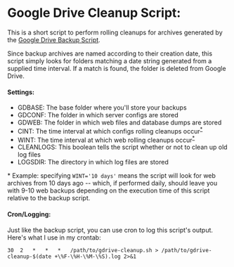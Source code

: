 # Google Drive Cleanup Script:

This is a short script to perform rolling cleanups for archives generated by the [Google Drive Backup Script][1].

Since backup archives are named according to their creation date, this script simply looks for folders matching a date string generated from a supplied time interval. If a match is found, the folder is deleted from Google Drive.

#### Settings:

- GDBASE: The base folder where you'll store your backups
- GDCONF: The folder in which server configs are stored
- GDWEB: The folder in which web files and database dumps are stored
- CINT: The time interval at which configs rolling cleanups occur<sup>[*](#note)</sup>
- WINT: The time interval at which web rolling cleanups occur<sup>[*](#note)</sup>
- CLEANLOGS: This boolean tells the script whether or not to clean up old log files
- LOGSDIR: The directory in which log files are stored

<a name="note"></a>* Example: specifying `WINT='10 days'` means the script will look for web archives from 10 days ago -- which, if performed daily, should leave you with 9-10 web backups depending on the execution time of this script relative to the backup script.

#### Cron/Logging:

Just like the backup script, you can use cron to log this script's output. Here's what I use in my crontab:

`30  2   *   *   *   /path/to/gdrive-cleanup.sh > /path/to/gdrive-cleanup-$(date +\%F-\%H-\%M-\%S).log 2>&1`

[1]: ../gdrive-backup/